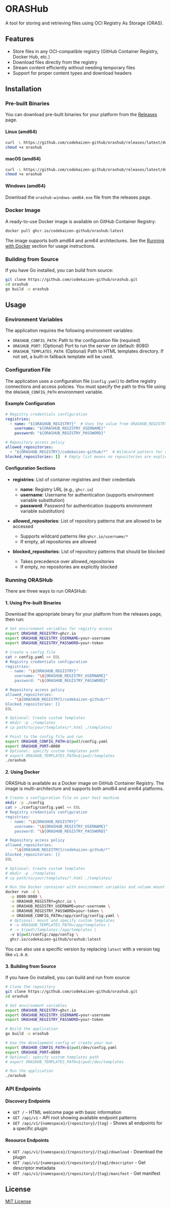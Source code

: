 # ORASHub

A tool for storing and retrieving files using OCI Registry As Storage (ORAS).

## Features

- Store files in any OCI-compatible registry (GitHub Container Registry, Docker Hub, etc.)
- Download files directly from the registry
- Stream content efficiently without needing temporary files
- Support for proper content types and download headers

## Installation

### Pre-built Binaries

You can download pre-built binaries for your platform from the [Releases](https://github.com/codekaizen-github/orashub/releases) page.

#### Linux (amd64)
```bash
curl -L https://github.com/codekaizen-github/orashub/releases/latest/download/orashub-linux-amd64 -o orashub
chmod +x orashub
```

#### macOS (amd64)
```bash
curl -L https://github.com/codekaizen-github/orashub/releases/latest/download/orashub-darwin-amd64 -o orashub
chmod +x orashub
```

#### Windows (amd64)
Download the `orashub-windows-amd64.exe` file from the releases page.

### Docker Image

A ready-to-use Docker image is available on GitHub Container Registry:

```bash
docker pull ghcr.io/codekaizen-github/orashub:latest
```

The image supports both amd64 and arm64 architectures. See the [Running with Docker](#2-using-docker) section for usage instructions.

### Building from Source

If you have Go installed, you can build from source:

```bash
git clone https://github.com/codekaizen-github/orashub.git
cd orashub
go build -o orashub
```

## Usage

### Environment Variables

The application requires the following environment variables:

- `ORASHUB_CONFIG_PATH`: Path to the configuration file (required)
- `ORASHUB_PORT`: (Optional) Port to run the server on (default: 8080)
- `ORASHUB_TEMPLATES_PATH`: (Optional) Path to HTML templates directory. If not set, a built-in fallback template will be used.

### Configuration File

The application uses a configuration file (`config.yaml`) to define registry connections and access policies. You must specify the path to this file using the `ORASHUB_CONFIG_PATH` environment variable.

#### Example Configuration

```yaml
# Registry credentials configuration
registries:
  - name: "${ORASHUB_REGISTRY}"  # Uses the value from ORASHUB_REGISTRY environment variable
    username: "${ORASHUB_REGISTRY_USERNAME}"
    password: "${ORASHUB_REGISTRY_PASSWORD}"

# Repository access policy
allowed_repositories:
  - "${ORASHUB_REGISTRY}/codekaizen-github/*"  # Wildcard pattern for repositories
blocked_repositories: []  # Empty list means no repositories are explicitly blocked
```

#### Configuration Sections

- **registries**: List of container registries and their credentials
  - **name**: Registry URL (e.g., `ghcr.io`)
  - **username**: Username for authentication (supports environment variable substitution)
  - **password**: Password for authentication (supports environment variable substitution)

- **allowed_repositories**: List of repository patterns that are allowed to be accessed
  - Supports wildcard patterns like `ghcr.io/username/*`
  - If empty, all repositories are allowed

- **blocked_repositories**: List of repository patterns that should be blocked
  - Takes precedence over allowed_repositories
  - If empty, no repositories are explicitly blocked

### Running ORASHub

There are three ways to run ORASHub:

#### 1. Using Pre-built Binaries

Download the appropriate binary for your platform from the releases page, then run:

```bash
# Set environment variables for registry access
export ORASHUB_REGISTRY=ghcr.io
export ORASHUB_REGISTRY_USERNAME=your-username
export ORASHUB_REGISTRY_PASSWORD=your-token

# Create a config file
cat > config.yaml << EOL
# Registry credentials configuration
registries:
  - name: "\${ORASHUB_REGISTRY}"
    username: "\${ORASHUB_REGISTRY_USERNAME}"
    password: "\${ORASHUB_REGISTRY_PASSWORD}"

# Repository access policy
allowed_repositories:
  - "\${ORASHUB_REGISTRY}/codekaizen-github/*"
blocked_repositories: []
EOL

# Optional: Create custom templates
# mkdir -p ./templates
# cp path/to/your/templates/*.html ./templates/

# Point to the config file and run
export ORASHUB_CONFIG_PATH=$(pwd)/config.yaml
export ORASHUB_PORT=8080
# Optional: specify custom templates path
# export ORASHUB_TEMPLATES_PATH=$(pwd)/templates
./orashub
```

#### 2. Using Docker

ORASHub is available as a Docker image on GitHub Container Registry. The image is multi-architecture and supports both amd64 and arm64 platforms.

```bash
# Create a configuration file on your host machine
mkdir -p ./config
cat > ./config/config.yaml << EOL
# Registry credentials configuration
registries:
  - name: "\${ORASHUB_REGISTRY}"
    username: "\${ORASHUB_REGISTRY_USERNAME}"
    password: "\${ORASHUB_REGISTRY_PASSWORD}"

# Repository access policy
allowed_repositories:
  - "\${ORASHUB_REGISTRY}/codekaizen-github/*"
blocked_repositories: []
EOL

# Optional: Create custom templates
# mkdir -p ./templates
# cp path/to/your/templates/*.html ./templates/

# Run the Docker container with environment variables and volume mount
docker run -d \
  -p 8080:8080 \
  -e ORASHUB_REGISTRY=ghcr.io \
  -e ORASHUB_REGISTRY_USERNAME=your-username \
  -e ORASHUB_REGISTRY_PASSWORD=your-token \
  -e ORASHUB_CONFIG_PATH=/app/config/config.yaml \
  # Optional: mount and specify custom templates
  # -e ORASHUB_TEMPLATES_PATH=/app/templates \
  # -v $(pwd)/templates:/app/templates \
  -v $(pwd)/config:/app/config \
  ghcr.io/codekaizen-github/orashub:latest
```

You can also use a specific version by replacing `latest` with a version tag like `v1.0.0`.

#### 3. Building from Source

If you have Go installed, you can build and run from source:

```bash
# Clone the repository
git clone https://github.com/codekaizen-github/orashub.git
cd orashub

# Set environment variables
export ORASHUB_REGISTRY=ghcr.io
export ORASHUB_REGISTRY_USERNAME=your-username
export ORASHUB_REGISTRY_PASSWORD=your-token

# Build the application
go build -o orashub

# Use the development config or create your own
export ORASHUB_CONFIG_PATH=$(pwd)/dev/config.yaml
export ORASHUB_PORT=8080
# Optional: specify custom templates path
# export ORASHUB_TEMPLATES_PATH=$(pwd)/dev/templates

# Run the application
./orashub
```

### API Endpoints

#### Discovery Endpoints
- `GET /` - HTML welcome page with basic information
- `GET /api/v1` - API root showing available endpoint patterns
- `GET /api/v1/{namespace}/{repository}/{tag}` - Shows all endpoints for a specific plugin

#### Resource Endpoints
- `GET /api/v1/{namespace}/{repository}/{tag}/download` - Download the plugin
- `GET /api/v1/{namespace}/{repository}/{tag}/descriptor` - Get descriptor metadata
- `GET /api/v1/{namespace}/{repository}/{tag}/manifest` - Get manifest

## License

[MIT License](LICENSE)
